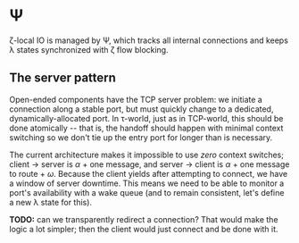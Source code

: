 # Ψ
ζ-local IO is managed by Ψ, which tracks all internal connections and keeps λ states synchronized with ζ flow blocking.


## The server pattern
Open-ended components have the TCP server problem: we initiate a connection along a stable port, but must quickly change to a dedicated, dynamically-allocated port. In τ-world, just as in TCP-world, this should be done atomically -- that is, the handoff should happen with minimal context switching so we don't tie up the entry port for longer than is necessary.

The current architecture makes it impossible to use _zero_ context switches; client → server is _α_ + one message, and server → client is _α_ + one message to route + _ω_. Because the client yields after attempting to connect, we have a window of server downtime. This means we need to be able to monitor a port's availability with a wake queue (and to remain consistent, let's define a new λ state for this).

**TODO:** can we transparently redirect a connection? That would make the logic a lot simpler; then the client would just connect and be done with it.
